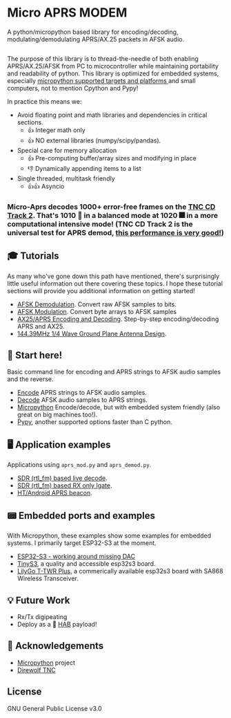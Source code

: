 # Micro APRS MODEM

A python/micropython based library for encoding/decoding, modulating/demodulating APRS/AX.25 packets in AFSK audio.  
<!---
![AFSK hello world](docs/afsk_hello.png?raw=true "AFSK hello")
--->
<p align="center">
  <img src="https://github.com/stephanelsmith/micro-aprs/blob/master/docs/demod/corr_total.gif?raw=true" alt=""/>
</p>

The purpose of this library is to thread-the-needle of both enabling APRS/AX.25/AFSK from PC to microcontroller while maintaining portability and readability of python.  This library is optimized for embedded systems, especially [micropython supported targets and platforms ](https://github.com/micropython/micropython#supported-platforms--architectures) and small computers, not to mention Cpython and Pypy! 

In practice this means we:
* Avoid floating point and math libraries and dependencies in critical sections.  
	* :+1: Integer math only
	* :+1: NO external libraries (numpy/scipy/pandas).
* Special care for memory allocation
	* :+1: Pre-computing buffer/array sizes and modifying in place
	* :-1: Dynamically appending items to a list
* Single threaded, multitask friendly
	* :+1::+1: Asyncio


### **Micro-Aprs decodes 1000+ error-free frames on the [TNC CD Track 2](http://wa8lmf.net/TNCtest/).  That's **1010** :eyes: in a balanced mode at **1020** :fireworks: in a more computational intensive mode!**  (TNC CD Track 2 is the universal test for APRS demod, [this performance is very good!](https://github.com/wb2osz/direwolf/blob/dev/doc/WA8LMF-TNC-Test-CD-Results.pdf))


## :mortar_board: Tutorials
As many who've gone down this path have mentioned, there's surprisingly little useful information out there covering these topics.  I hope these tutorial sections will provide you additional information on getting started!
* [AFSK Demodulation](docs/demod/README.md). Convert raw AFSK samples to bits.
* [AFSK Modulation](docs/mod/README.md). Convert byte arrays to AFSK samples
* [AX25/APRS Encoding and Decoding](docs/encdec/README.md). Step-by-step encoding/decoding APRS and AX25.
* [144.39MHz 1/4 Wave Ground Plane Antenna Design](docs/ant/README.md).


## :horse_racing: **Start here!**
Basic command line for encoding and APRS strings to AFSK audio samples and the reverse.
* [Encode](docs/ports/mod/README.md) APRS strings to AFSK audio samples.
* [Decode](docs/ports/demod/README.md) AFSK audio samples to APRS strings.
* [Micropython](docs/ports/upy/README.md) Encode/decode, but with embedded system friendly (also great on big machines too!).
* [Pypy](docs/ports/pypy/README.md), another supported options faster than C python.

## :desktop_computer: Application examples
Applications using ```aprs_mod.py``` and ```aprs_demod.py```.
* [SDR (rtl_fm) based live decode](docs/ports/sdr/README.md).
* [SDR (rtl_fm) based RX only Igate](docs/ports/sdrigate/README.md).
* [HT/Android APRS beacon](docs/ports/termux/README.md).

## :pager: Embedded ports and examples
With Micropython, these examples show some examples for embedded systems.  I primarily target ESP32-S3 at the moment.
* [ESP32-S3 - working around missing DAC](docs/ports/dac/README.md)
* [TinyS3](docs/ports/tinys3/README.md), a quality and accessible esp32s3 board.
* [LilyGo T-TWR Plus](docs/ports/lilygottwr/README.md), a commerically available esp32s3 board with SA868 Wireless Transceiver.


## :bulb: Future Work
* Rx/Tx digipeating
* Deploy as a :balloon: [HAB](https://amateur.sondehub.org/) payload!

## :raised_hands: Acknowledgements
- [Micropython](https://github.com/micropython/micropython) project
- [Direwolf TNC](https://github.com/wb2osz/direwolf)


## License
GNU General Public License v3.0


